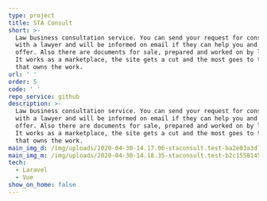 ```yaml
---
type: project
title: STA Consult
short: >-
  Law business consultation service. You can send your request for consultation
  with a lawyer and will be informed on email if they can help you and with an
  offer. Also there are documents for sale, prepared and worked on by lawyers.
  It works as a marketplace, the site gets a cut and the most goes to the lawyer
  that owns the work.
url: ' '
order: 5
code: ' '
repo_service: github
description: >-
  Law business consultation service. You can send your request for consultation
  with a lawyer and will be informed on email if they can help you and with an
  offer. Also there are documents for sale, prepared and worked on by lawyers.
  It works as a marketplace, the site gets a cut and the most goes to the lawyer
  that owns the work.
main_img_d: /img/uploads/2020-04-30-14.17.06-staconsult.test-ba2e03a3d7ad.jpg
main_img_m: /img/uploads/2020-04-30-14.18.35-staconsult.test-b2c1558145c4.jpg
tech:
  - Laravel
  - Vue
show_on_home: false
---
```


